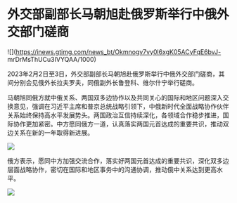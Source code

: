# 外交部副部长马朝旭赴俄罗斯举行中俄外交部门磋商

![](https://inews.gtimg.com/news_bt/Okmnogv7vy0l6xgK05ACyFqE6bvJ-
mrDrMsThUCu3IVYQAA/1000)

2023年2月2日至3日，外交部副部长马朝旭赴俄罗斯举行中俄外交部门磋商，其间分别会见俄外长拉夫罗夫，同俄副外长鲁登科、维尔什宁举行磋商。

马朝旭同俄方就中俄关系、两国双多边协作以及共同关心的国际和地区问题深入交换意见，强调在习近平主席和普京总统战略引领下，中俄新时代全面战略协作伙伴关系始终保持高水平发展势头。两国政治互信持续深化，各领域合作稳步推进，国际协作更加紧密。中方愿同俄方一道，认真落实两国元首达成的重要共识，推动双边关系在新的一年取得新进展。

![](https://inews.gtimg.com/news_bt/OyIVRMAGcF044AUKdN9g84k4ALWQbbeEali2MYhG7cHz8AA/1000)

俄方表示，愿同中方加强交流合作，落实好两国元首达成的重要共识，深化双多边层面战略协作，密切在国际和地区事务中的沟通协调，推动俄中关系达到更高水平。

![](https://inews.gtimg.com/news_bt/O3NrevSK2dHXFf8_N8J1jc0PzfO9YG4veB80qLsw0WpjwAA/1000)

